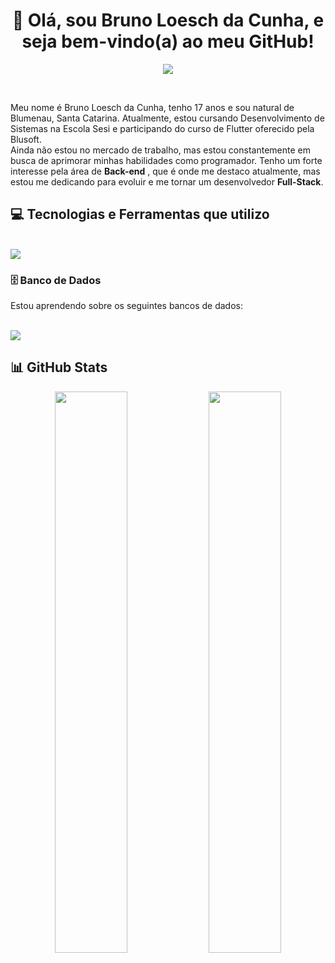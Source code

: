 <h1 align="center"> 👋 Olá, sou Bruno Loesch da Cunha, e seja bem-vindo(a) ao meu GitHub! </h1>

<p align="center">
  <img align="center" src="https://readme-typing-svg.herokuapp.com?color=B808F7&lines=Programador+em+formação+;Entusiasta+em+Back-end+" />
</p>

<br>

<p>
 Meu nome é Bruno Loesch da Cunha, tenho 17 anos e sou natural de Blumenau, Santa Catarina. Atualmente, estou cursando Desenvolvimento de Sistemas na Escola Sesi e participando do curso de Flutter oferecido pela Blusoft. 
  <br>
Ainda não estou no mercado de trabalho, mas estou constantemente em busca de aprimorar minhas habilidades como programador.
Tenho um forte interesse pela área de <b>Back-end</b> , que é onde me destaco atualmente, mas estou me dedicando para evoluir e me tornar um desenvolvedor <b>Full-Stack</b>.<br>
</p>


## 💻 Tecnologias e Ferramentas que utilizo

<div style="display: inline_block"><br>
  <img src="https://skillicons.dev/icons?i=java,flutter,dart,vscode,git,github" />
          
</div>

### 🗄️ Banco de Dados

Estou aprendendo sobre os seguintes bancos de dados:

<div style="display: inline_block"><br>
  <img src="https://skillicons.dev/icons?i=mysql,postgresql,mongodb" />
</div>

## 📊 GitHub Stats

<p align="center">
  <img width="48%" src="https://github-readme-stats.vercel.app/api?username=L03sch&show_icons=true&theme=tokyonight&include_all_commits=true$locale=pt-br" />
  <img width="48%" src="https://github-readme-stats.vercel.app/api/top-langs/?username=L03sch&theme=tokyonight&layout=compact&custom_title=Tecnologias&langs_count=9" />
</p>



